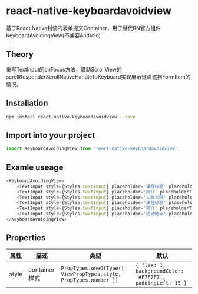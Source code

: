# react-native-keyboardavoidview
基于React Native封装的表单提交Container，用于替代RN官方组件KeyboardAvoidingView(不兼容Android)

## Theory

重写TextInput的onFocus方法，借助ScrollView的scrollResponderScrollNativeHandleToKeyboard实现屏蔽键盘遮挡FormItem的情况。

## Installation

```bash
npm install react-native-keyboardavoidview --save
```

## Import into your project
```js
import KeyboardAvoidingView from 'react-native-keyboardavoidview';
```

## Examle useage

```js
<KeyboardAvoidingView>
    <TextInput style={Styles.textInput} placeholder='课程标题' placeholderTextColor={Colors.C5} />
    <TextInput style={Styles.textInput} placeholder='简介' placeholderTextColor={Colors.C5} />
    <TextInput style={Styles.textInput} placeholder='人数上限' placeholderTextColor={Colors.C5} keyboardType='numeric' />
    <TextInput style={Styles.textInput} placeholder='课程标题' placeholderTextColor={Colors.C5} />
    <TextInput style={Styles.textInput} placeholder='简介' placeholderTextColor={Colors.C5} />
    <TextInput style={Styles.textInput} placeholder='活动地点' placeholderTextColor={Colors.C5} />
</KeyboardAvoidingView>
```

## Properties
属性  | 描述    | 类型  | 默认    
------ | ------ | ------  | ------
style  | container样式 | ```PropTypes.oneOfType([ ViewPropTypes.style, PropTypes.number ]) ``` | ``` { flex: 1, backgroundColor: '#F7F7F7', paddingLeft: 15 } ```
